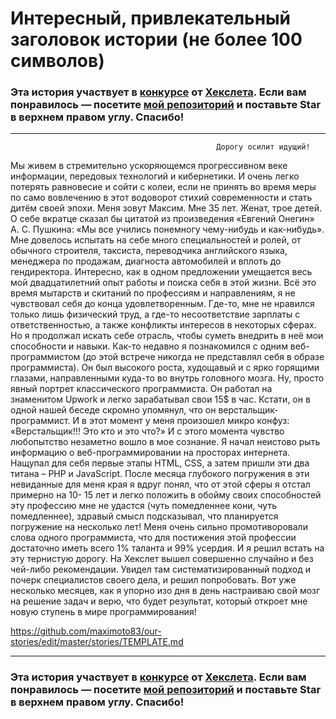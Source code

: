 # Интересный, привлекательный заголовок истории (не более 100 символов)

### Эта история участвует в [конкурсе](http://mystory.hexlet.io/) от [Хекслета](https://ru.hexlet.io/). Если вам понравилось — посетите [мой репозиторий](https://github.com/Hexlet/our-stories) и поставьте Star в верхнем правом углу. Спасибо!

---
                                                  Дорогу осилит идущий!
  Мы живем в стремительно ускоряющемся прогрессивном веке информации, передовых технологий и кибернетики. И очень легко потерять равновесие и сойти с колеи, если не принять во время меры по само вовлечению в этот водоворот  стихий современности и стать дитём своей эпохи.
  Меня зовут Максим. Мне 35 лет. Женат, трое детей. 
О себе вкратце сказал бы цитатой из произведения «Евгений Онегин» А. С. Пушкина: «Мы все учились понемногу чему-нибудь и как-нибудь». Мне довелось испытать на себе много специальностей и ролей, от обычного строителя, таксиста, переводчика английского языка, менеджера по продажам, диагноста автомобилей и вплоть до гендиректора. Интересно, как в одном предложении умещается весь мой двадцатилетний опыт работы и поиска себя в этой жизни. 
  Всё это время мытарств и скитаний по профессиям и направлениям, я не чувствовал себя до конца удовлетворенным. Где-то, мне не нравился только лишь физический труд, а где-то  несоответствие зарплаты с ответственностью, а также конфликты интересов в некоторых сферах. Но я продолжал искать себе отрасль, чтобы суметь внедрить в неё мои способности и навыки. 
Как-то недавно я познакомился с одним веб-программистом (до этой встрече никогда не представлял себя в образе программиста). Он был высокого роста, худощавый и с ярко горящими глазами, направленными куда-то во внутрь головного мозга. Ну, просто явный портрет классического программиста. Он работал на знаменитом Upwork и легко зарабатывал свои 15$ в час.  Кстати, он в одной нашей беседе скромно упомянул, что он верстальщик-программист. И в этот момент у меня произошел микро конфуз: «Верстальщик!!! Это кто и это что?» И с этого момента чувство любопытство незаметно вошло в мое сознание. Я начал неистово рыть информацию о веб-программировании на просторах интернета. Нащупал для себя первые этапы HTML, CSS, а затем пришли эти два титана – PHP и JavaScript. После месяца глубокого погружения в эти невиданные для меня края я вдруг понял, что от этой сферы я отстал примерно на 10- 15 лет и легко положить в обойму своих способностей эту профессию мне не удастся (чуть помедленнее кони, чуть помедленнее), здравый смысл подсказывал, что планируется погружение на несколько лет! Меня очень сильно промотиворовали слова одного программиста, что для постижения этой профессии достаточно иметь всего 1% таланта и 99% усердия. И я решил встать на эту тернистую дорогу. 
  На Хекслет вышел совершенно случайно и без чей-либо  рекомендации. Увидел там систематизированный подход и почерк специалистов своего дела, и решил попробовать. Вот уже несколько месяцев, как я упорно изо дня в день настраиваю свой мозг на решение задач и верю, что будет результат, который откроет мне новую ступень в мире программирования!





https://github.com/maximoto83/our-stories/edit/master/stories/TEMPLATE.md

---

### Эта история участвует в [конкурсе](http://mystory.hexlet.io/) от [Хекслета](https://ru.hexlet.io/). Если вам понравилось — посетите [мой репозиторий](https://github.com/Hexlet/our-stories) и поставьте Star в верхнем правом углу. Спасибо!
